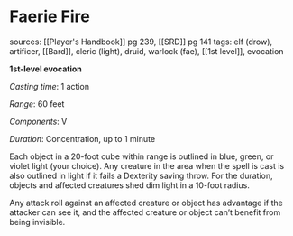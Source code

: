 # Faerie Fire
sources: [[Player's Handbook]] pg 239, [[SRD]] pg 141
tags: elf (drow), artificer, [[Bard]], cleric (light), druid, warlock (fae), [[1st level]], evocation

**1st-level evocation**

*Casting time*: 1 action

*Range*: 60 feet

*Components*: V

*Duration*: Concentration, up to 1 minute

Each object in a 20-foot cube within range is outlined in blue, green, or violet light (your choice). Any creature in the area when the spell is cast is also outlined in light if it fails a Dexterity saving throw. For the duration, objects and affected creatures shed dim light in a 10-foot radius.

Any attack roll against an affected creature or object has advantage if the attacker can see it, and the affected creature or object can’t benefit from being invisible.

